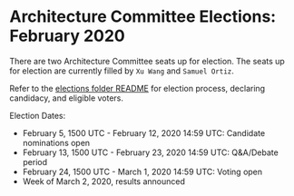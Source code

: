 # Architecture Committee Elections: February 2020

There are two Architecture Committee seats up for election. The seats up for
election are currently filled by `Xu Wang` and `Samuel Ortiz`.

Refer to the [elections folder README](https://github.com/kata-containers/community/tree/master/elections)
for election process, declaring candidacy, and eligible voters.

Election Dates:

* February 5, 1500 UTC - February 12, 2020 14:59 UTC: Candidate nominations open
* February 13, 1500 UTC - February 23, 2020 14:59 UTC: Q&A/Debate period
* February 24, 1500 UTC - March 1, 2020 14:59 UTC: Voting open
* Week of March 2, 2020, results announced

